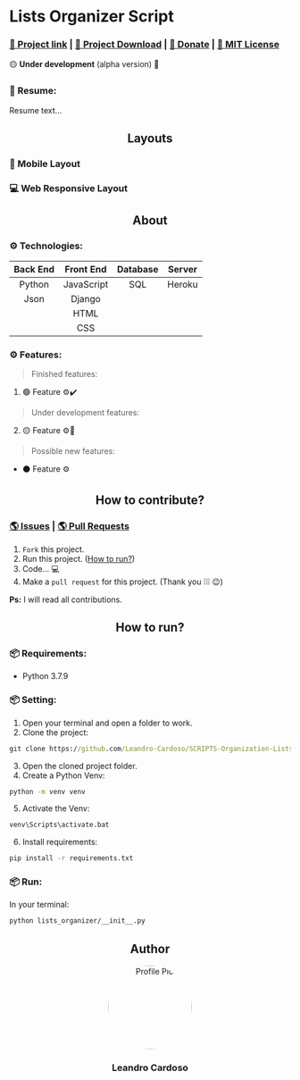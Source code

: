 # Lists Organizer Script

### [🔗 Project link](https://github.com/Leandro-Cardoso/STUDY-Readme-Models/tree/master/model_1#-How-to-run?) | [💾 Project Download](https://github.com/Leandro-Cardoso/STUDY-Readme-Models/tree/master/model_1#-How-to-run?) | [🎁 Donate](https://github.com/Leandro-Cardoso/STUDY-Readme-Models/tree/master/model_1#-How-to-run?) | [🔑 MIT License](https://github.com/Leandro-Cardoso/STUDY-Readme-Models/blob/master/LICENSE)

🟡 **Under development** (alpha version) 🔨

### 💬 Resume:
Resume text...

<div align="center">
    <h2>Layouts</h2>
</div>

### 📱 Mobile Layout

### 💻 Web Responsive Layout

<div align="center">
    <h2>About</h2>
</div>

### ⚙️ Technologies:
| Back End | Front End | Database | Server |
| :---: | :---: | :---: | :---: |
| Python | JavaScript | SQL | Heroku |
| Json | Django |
|| HTML |
|| CSS |

### ⚙️ Features:
> Finished features:
1. 🟢 Feature ⚙️✔️
> Under development features:
2. 🟡 Feature ⚙️🔨
> Possible new features:
* ⚫ Feature ⚙️

<div align="center">
    <h2>How to contribute?</h2>
</div>

### [🌎 Issues](https://github.com/Leandro-Cardoso/STUDY-Readme-Models/issues) | [🌎 Pull Requests](https://github.com/Leandro-Cardoso/STUDY-Readme-Models/pulls)

1. `Fork` this project.
2. Run this project. ([How to run?](#📦-requirements))
3. Code... 💻
4. Make a `pull request` for this project. (Thank you ❕❕❕ 😉)

**Ps:** I will read all contributions.

<div align="center">
    <h2>How to run?</h2>
</div>

### 📦 Requirements:
* Python 3.7.9

### 📦 Setting:
1. Open your terminal and open a folder to work.
2. Clone the project:
```cmd
git clone https://github.com/Leandro-Cardoso/SCRIPTS-Organization-Lists.git
```
3. Open the cloned project folder.
4. Create a Python Venv:
```cmd
python -m venv venv
```
5. Activate the Venv:
```cmd
venv\Scripts\activate.bat
```
6. Install requirements:
```cmd
pip install -r requirements.txt
```

### 📦 Run:
In your terminal:
```cmd
python lists_organizer/__init__.py
```

<div align="center">
    <h2>Author</h2>
    <a href="https://github.com/Leandro-Cardoso">
        <img src="https://avatars.githubusercontent.com/u/41876952?v=4" alt="Profile Pic" width="150" style="border-radius: 50%"/>
    </a>
    <h3>Leandro Cardoso</h3>
</div>
